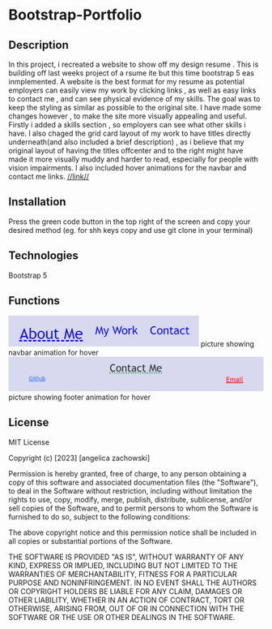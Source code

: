 # Bootstrap-Portfolio
## Description
In this project, i recreated a website to show off my design resume . This is building off last weeks project of a rsume ite but this time bootstrap 5 eas inmplemented. A website is the best format for my resume as potential employers can easily view my work by clicking links , as well as easy links to contact me , and can see physical evidence of my skills.
The goal was to keep the styling as similar as possible to the original site. I have made some changes however , to make the site more visually appealing and useful. Firstly i added a skills section , so employers can see what other skills i have. I also chaged the grid card layout of my work to have titles directly underneath(and also included a brief description) , as i believe that my original layout of having the titles offcenter and to the right might have made it more visually muddy and harder to read, especially for people with vision impairments. I also included hover animations for the navbar and contact me links.
[//link//](https://angelica-zach.github.io/Bootstrap-Portfolio/)
## Installation
Press the green  code button in the top right of the screen and copy your desired method (eg. for shh keys copy and use git clone in your terminal)
## Technologies
Bootstrap 5
## Functions
![navbar](images/clicked-navbar.png) 
picture showing navbar animation for hover
![footer](images/clicked-footer.png)
picture showing footer animation for hover
## License
MIT License

Copyright (c) [2023] [angelica zachowski]

Permission is hereby granted, free of charge, to any person obtaining a copy
of this software and associated documentation files (the "Software"), to deal
in the Software without restriction, including without limitation the rights
to use, copy, modify, merge, publish, distribute, sublicense, and/or sell
copies of the Software, and to permit persons to whom the Software is
furnished to do so, subject to the following conditions:

The above copyright notice and this permission notice shall be included in all
copies or substantial portions of the Software.

THE SOFTWARE IS PROVIDED "AS IS", WITHOUT WARRANTY OF ANY KIND, EXPRESS OR
IMPLIED, INCLUDING BUT NOT LIMITED TO THE WARRANTIES OF MERCHANTABILITY,
FITNESS FOR A PARTICULAR PURPOSE AND NONINFRINGEMENT. IN NO EVENT SHALL THE
AUTHORS OR COPYRIGHT HOLDERS BE LIABLE FOR ANY CLAIM, DAMAGES OR OTHER
LIABILITY, WHETHER IN AN ACTION OF CONTRACT, TORT OR OTHERWISE, ARISING FROM,
OUT OF OR IN CONNECTION WITH THE SOFTWARE OR THE USE OR OTHER DEALINGS IN THE
SOFTWARE.
